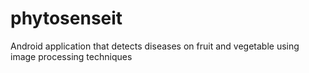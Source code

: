 # phytosenseit
Android application that detects diseases on fruit and vegetable using image processing techniques
